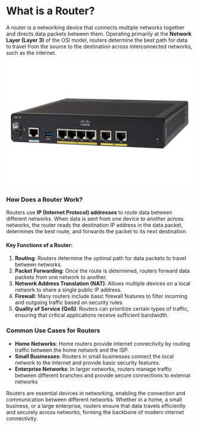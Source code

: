 # **What is a Router?**

A router is a networking device that connects multiple networks together and directs data packets between them. Operating primarily at the **Network Layer (Layer 3)** of the OSI model, routers determine the best path for data to travel from the source to the destination across interconnected networks, such as the internet.

![](img/router.png)
### **How Does a Router Work?**

Routers use **IP (Internet Protocol) addresses** to route data between different networks. When data is sent from one device to another across networks, the router reads the destination IP address in the data packet, determines the best route, and forwards the packet to its next destination.

#### **Key Functions of a Router:**

1. **Routing**: Routers determine the optimal path for data packets to travel between networks.
2. **Packet Forwarding**: Once the route is determined, routers forward data packets from one network to another.
3. **Network Address Translation (NAT)**: Allows multiple devices on a local network to share a single public IP address.
4. **Firewall**: Many routers include basic firewall features to filter incoming and outgoing traffic based on security rules.
5. **Quality of Service (QoS)**: Routers can prioritize certain types of traffic, ensuring that critical applications receive sufficient bandwidth.


### **Common Use Cases for Routers**

- **Home Networks**: Home routers provide internet connectivity by routing traffic between the home network and the ISP.
- **Small Businesses**: Routers in small businesses connect the local network to the internet and provide basic security features.
- **Enterprise Networks**: In larger networks, routers manage traffic between different branches and provide secure connections to external networks

Routers are essential devices in networking, enabling the connection and communication between different networks. Whether in a home, a small business, or a large enterprise, routers ensure that data travels efficiently and securely across networks, forming the backbone of modern internet connectivity.